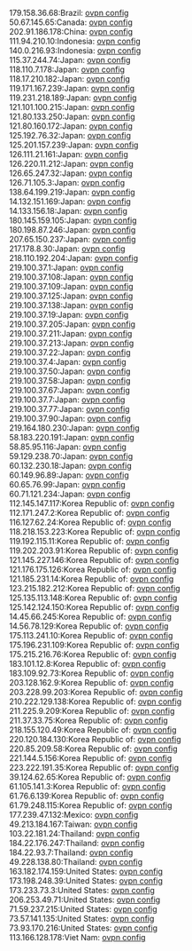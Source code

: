 179.158.36.68:Brazil: [ovpn config](vpn/179_158_36_68.ovpn)  
50.67.145.65:Canada: [ovpn config](vpn/50_67_145_65.ovpn)  
202.91.186.178:China: [ovpn config](vpn/202_91_186_178.ovpn)  
111.94.210.10:Indonesia: [ovpn config](vpn/111_94_210_10.ovpn)  
140.0.216.93:Indonesia: [ovpn config](vpn/140_0_216_93.ovpn)  
115.37.244.74:Japan: [ovpn config](vpn/115_37_244_74.ovpn)  
118.110.7.178:Japan: [ovpn config](vpn/118_110_7_178.ovpn)  
118.17.210.182:Japan: [ovpn config](vpn/118_17_210_182.ovpn)  
119.171.167.239:Japan: [ovpn config](vpn/119_171_167_239.ovpn)  
119.231.218.189:Japan: [ovpn config](vpn/119_231_218_189.ovpn)  
121.101.100.215:Japan: [ovpn config](vpn/121_101_100_215.ovpn)  
121.80.133.250:Japan: [ovpn config](vpn/121_80_133_250.ovpn)  
121.80.160.172:Japan: [ovpn config](vpn/121_80_160_172.ovpn)  
125.192.76.32:Japan: [ovpn config](vpn/125_192_76_32.ovpn)  
125.201.157.239:Japan: [ovpn config](vpn/125_201_157_239.ovpn)  
126.111.21.161:Japan: [ovpn config](vpn/126_111_21_161.ovpn)  
126.220.11.212:Japan: [ovpn config](vpn/126_220_11_212.ovpn)  
126.65.247.32:Japan: [ovpn config](vpn/126_65_247_32.ovpn)  
126.71.105.3:Japan: [ovpn config](vpn/126_71_105_3.ovpn)  
138.64.199.219:Japan: [ovpn config](vpn/138_64_199_219.ovpn)  
14.132.151.169:Japan: [ovpn config](vpn/14_132_151_169.ovpn)  
14.133.156.18:Japan: [ovpn config](vpn/14_133_156_18.ovpn)  
180.145.159.105:Japan: [ovpn config](vpn/180_145_159_105.ovpn)  
180.198.87.246:Japan: [ovpn config](vpn/180_198_87_246.ovpn)  
207.65.150.237:Japan: [ovpn config](vpn/207_65_150_237.ovpn)  
217.178.8.30:Japan: [ovpn config](vpn/217_178_8_30.ovpn)  
218.110.192.204:Japan: [ovpn config](vpn/218_110_192_204.ovpn)  
219.100.37.1:Japan: [ovpn config](vpn/219_100_37_1.ovpn)  
219.100.37.108:Japan: [ovpn config](vpn/219_100_37_108.ovpn)  
219.100.37.109:Japan: [ovpn config](vpn/219_100_37_109.ovpn)  
219.100.37.125:Japan: [ovpn config](vpn/219_100_37_125.ovpn)  
219.100.37.138:Japan: [ovpn config](vpn/219_100_37_138.ovpn)  
219.100.37.19:Japan: [ovpn config](vpn/219_100_37_19.ovpn)  
219.100.37.205:Japan: [ovpn config](vpn/219_100_37_205.ovpn)  
219.100.37.211:Japan: [ovpn config](vpn/219_100_37_211.ovpn)  
219.100.37.213:Japan: [ovpn config](vpn/219_100_37_213.ovpn)  
219.100.37.22:Japan: [ovpn config](vpn/219_100_37_22.ovpn)  
219.100.37.4:Japan: [ovpn config](vpn/219_100_37_4.ovpn)  
219.100.37.50:Japan: [ovpn config](vpn/219_100_37_50.ovpn)  
219.100.37.58:Japan: [ovpn config](vpn/219_100_37_58.ovpn)  
219.100.37.67:Japan: [ovpn config](vpn/219_100_37_67.ovpn)  
219.100.37.7:Japan: [ovpn config](vpn/219_100_37_7.ovpn)  
219.100.37.77:Japan: [ovpn config](vpn/219_100_37_77.ovpn)  
219.100.37.90:Japan: [ovpn config](vpn/219_100_37_90.ovpn)  
219.164.180.230:Japan: [ovpn config](vpn/219_164_180_230.ovpn)  
58.183.220.191:Japan: [ovpn config](vpn/58_183_220_191.ovpn)  
58.85.95.116:Japan: [ovpn config](vpn/58_85_95_116.ovpn)  
59.129.238.70:Japan: [ovpn config](vpn/59_129_238_70.ovpn)  
60.132.230.18:Japan: [ovpn config](vpn/60_132_230_18.ovpn)  
60.149.96.89:Japan: [ovpn config](vpn/60_149_96_89.ovpn)  
60.65.76.99:Japan: [ovpn config](vpn/60_65_76_99.ovpn)  
60.71.121.234:Japan: [ovpn config](vpn/60_71_121_234.ovpn)  
112.145.147.117:Korea Republic of: [ovpn config](vpn/112_145_147_117.ovpn)  
112.171.247.2:Korea Republic of: [ovpn config](vpn/112_171_247_2.ovpn)  
116.127.62.24:Korea Republic of: [ovpn config](vpn/116_127_62_24.ovpn)  
118.218.153.223:Korea Republic of: [ovpn config](vpn/118_218_153_223.ovpn)  
119.192.115.11:Korea Republic of: [ovpn config](vpn/119_192_115_11.ovpn)  
119.202.203.91:Korea Republic of: [ovpn config](vpn/119_202_203_91.ovpn)  
121.145.227.146:Korea Republic of: [ovpn config](vpn/121_145_227_146.ovpn)  
121.176.175.126:Korea Republic of: [ovpn config](vpn/121_176_175_126.ovpn)  
121.185.231.14:Korea Republic of: [ovpn config](vpn/121_185_231_14.ovpn)  
123.215.182.212:Korea Republic of: [ovpn config](vpn/123_215_182_212.ovpn)  
125.135.113.148:Korea Republic of: [ovpn config](vpn/125_135_113_148.ovpn)  
125.142.124.150:Korea Republic of: [ovpn config](vpn/125_142_124_150.ovpn)  
14.45.66.245:Korea Republic of: [ovpn config](vpn/14_45_66_245.ovpn)  
14.56.78.129:Korea Republic of: [ovpn config](vpn/14_56_78_129.ovpn)  
175.113.241.10:Korea Republic of: [ovpn config](vpn/175_113_241_10.ovpn)  
175.196.231.109:Korea Republic of: [ovpn config](vpn/175_196_231_109.ovpn)  
175.215.216.76:Korea Republic of: [ovpn config](vpn/175_215_216_76.ovpn)  
183.101.12.8:Korea Republic of: [ovpn config](vpn/183_101_12_8.ovpn)  
183.109.92.73:Korea Republic of: [ovpn config](vpn/183_109_92_73.ovpn)  
203.128.162.9:Korea Republic of: [ovpn config](vpn/203_128_162_9.ovpn)  
203.228.99.203:Korea Republic of: [ovpn config](vpn/203_228_99_203.ovpn)  
210.222.129.138:Korea Republic of: [ovpn config](vpn/210_222_129_138.ovpn)  
211.225.9.209:Korea Republic of: [ovpn config](vpn/211_225_9_209.ovpn)  
211.37.33.75:Korea Republic of: [ovpn config](vpn/211_37_33_75.ovpn)  
218.155.120.49:Korea Republic of: [ovpn config](vpn/218_155_120_49.ovpn)  
220.120.184.130:Korea Republic of: [ovpn config](vpn/220_120_184_130.ovpn)  
220.85.209.58:Korea Republic of: [ovpn config](vpn/220_85_209_58.ovpn)  
221.144.5.156:Korea Republic of: [ovpn config](vpn/221_144_5_156.ovpn)  
223.222.191.35:Korea Republic of: [ovpn config](vpn/223_222_191_35.ovpn)  
39.124.62.65:Korea Republic of: [ovpn config](vpn/39_124_62_65.ovpn)  
61.105.141.3:Korea Republic of: [ovpn config](vpn/61_105_141_3.ovpn)  
61.76.6.139:Korea Republic of: [ovpn config](vpn/61_76_6_139.ovpn)  
61.79.248.115:Korea Republic of: [ovpn config](vpn/61_79_248_115.ovpn)  
177.239.47.132:Mexico: [ovpn config](vpn/177_239_47_132.ovpn)  
49.213.184.167:Taiwan: [ovpn config](vpn/49_213_184_167.ovpn)  
103.22.181.24:Thailand: [ovpn config](vpn/103_22_181_24.ovpn)  
184.22.176.247:Thailand: [ovpn config](vpn/184_22_176_247.ovpn)  
184.22.93.7:Thailand: [ovpn config](vpn/184_22_93_7.ovpn)  
49.228.138.80:Thailand: [ovpn config](vpn/49_228_138_80.ovpn)  
163.182.174.159:United States: [ovpn config](vpn/163_182_174_159.ovpn)  
173.198.248.39:United States: [ovpn config](vpn/173_198_248_39.ovpn)  
173.233.73.3:United States: [ovpn config](vpn/173_233_73_3.ovpn)  
206.253.49.71:United States: [ovpn config](vpn/206_253_49_71.ovpn)  
71.59.237.215:United States: [ovpn config](vpn/71_59_237_215.ovpn)  
73.57.141.135:United States: [ovpn config](vpn/73_57_141_135.ovpn)  
73.93.170.216:United States: [ovpn config](vpn/73_93_170_216.ovpn)  
113.166.128.178:Viet Nam: [ovpn config](vpn/113_166_128_178.ovpn)  

